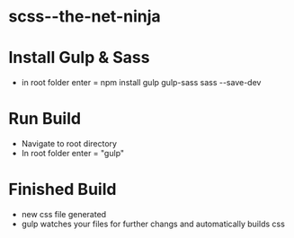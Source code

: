 # scss--the-net-ninja

# Install Gulp & Sass #
- in root folder enter = npm install gulp gulp-sass sass --save-dev

# Run Build #
- Navigate to root directory
- In root folder enter = "gulp"

# Finished Build #
- new css file generated
- gulp watches your files for further changs and automatically builds css